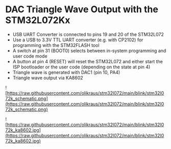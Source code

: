 # DAC Triangle Wave Output with the STM32L072Kx

 * USB UART Converter is connected to pins 19 and 20 of the STM32L072
 * Use a USB to 3.3V TTL UART converter (e.g. with CP2102) for programming with the STM32FLASH tool
 * A switch at pin 31 (BOOT0) selects between in-system programming and user code mode
 * A button at pin 4 (RESET) will reset the STM32L072 and either start the ISP bootloader or the user code (depending on the state at pin 4)
 * Triangle wave is generated with DAC1 (pin 10, PA4)
 * Triangle wave output via KA8602 

![https://raw.githubusercontent.com/olikraus/stm32l072/main/blink/stm32l072k_schematic.png](https://raw.githubusercontent.com/olikraus/stm32l072/main/blink/stm32l072k_schematic.png)

![https://raw.githubusercontent.com/olikraus/stm32l072/main/blink/stm32l072k_ka8602.jpg](https://raw.githubusercontent.com/olikraus/stm32l072/main/blink/stm32l072k_ka8602.jpg)

